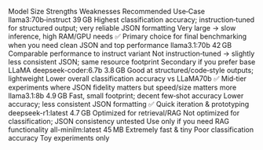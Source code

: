 Model	Size	Strengths	Weaknesses	Recommended Use‑Case
llama3:70b‑instruct	39 GB	Highest classification accuracy; instruction‑tuned for structured output; very reliable JSON formatting	Very large → slow inference, high RAM/GPU needs	✅ Primary choice for final benchmarking when you need clean JSON and top performance
llama3.1:70b	42 GB	Comparable performance to instruct variant	Not instruction‑tuned → slightly less consistent JSON; same resource footprint	Secondary if you prefer base LLaMA
deepseek-coder:6.7b	3.8 GB	Good at structured/code‑style outputs; lightweight	Lower overall classification accuracy vs LLaMA70b	✅ Mid‑tier experiments where JSON fidelity matters but speed/size matters more
llama3.1:8b	4.9 GB	Fast, small footprint; decent few‑shot accuracy	Lower accuracy; less consistent JSON formatting	✅ Quick iteration & prototyping
deepseek-r1:latest	4.7 GB	Optimized for retrieval/RAG	Not optimized for classification; JSON consistency untested	Use only if you need RAG functionality
all-minilm:latest	45 MB	Extremely fast & tiny	Poor classification accuracy	Toy experiments only